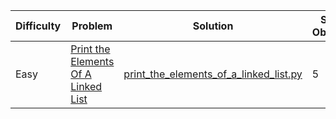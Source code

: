 | Difficulty | Problem                                                                                                                  | Solution                                                                                                                           | Score Obtained | Max Score |
| ---------- | ------------------------------------------------------------------------------------------------------------------------ | ---------------------------------------------------------------------------------------------------------------------------------- | -------------- | --------- |
| Easy       | [Print the Elements Of A Linked List](https://www.hackerrank.com/challenges/print-the-elements-of-a-linked-list/problem) | [print_the_elements_of_a_linked_list.py](/problem_solving/data_structures/linked_list/easy/print_the_elements_of_a_linked_list.py) | 5              | 5         |
